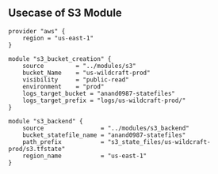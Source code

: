 ## Usecase of S3 Module

    provider "aws" {
        region = "us-east-1"
    }

    module "s3_bucket_creation" {
        source         = "../modules/s3"
        bucket_Name    = "us-wildcraft-prod"
        visibility     = "public-read"
        environment    = "prod"
        logs_target_bucket = "anand0987-statefiles"
        logs_target_prefix = "logs/us-wildcraft-prod/"
    }

    module "s3_backend" {
        source                = "../modules/s3_backend"
        bucket_statefile_name = "anand0987-statefiles"
        path_prefix           = "s3_state_files/us-wildcraft-prod/s3.tfstate"
        region_name           = "us-east-1"            
    }